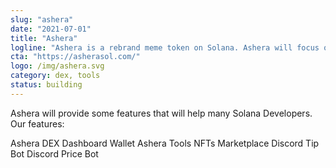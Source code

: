```yaml
---
slug: "ashera"
date: "2021-07-01"
title: "Ashera"
logline: "Ashera is a rebrand meme token on Solana. Ashera will focus on creating tools that work to help Solana Developer to develop their tokens."
cta: "https://asherasol.com/"
logo: /img/ashera.svg
category: dex, tools
status: building
---
```


Ashera will provide some features that will help many Solana Developers. Our features:

Ashera DEX
Dashboard Wallet
Ashera Tools
NFTs Marketplace
Discord Tip Bot
Discord Price Bot

